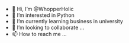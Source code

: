 - 👋 Hi, I’m @WhopperHolic
- 👀 I’m interested in Python
- 🌱 I’m currently learning business in university
- 💞️ I’m looking to collaborate ...
- 📫 How to reach me ...

<!---
WhopperHolic/WhopperHolic is a ✨ special ✨ repository because its `README.md` (this file) appears on your GitHub profile.
You can click the Preview link to take a look at your changes.
--->
